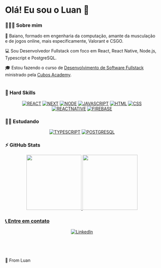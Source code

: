 # Olá! Eu sou o Luan 👋

### 👨🏽‍💻 Sobre mim
🏴󠁢󠁲󠁢󠁡󠁿 Baiano, formado em engenharia da computação, amante da musculação e de jogos online, mais especificamente, Valorant e CSGO.

💻 Sou Desenvolvedor Fullstack com foco em React, React Native, Node.js, Typescript e PostgreSQL.

🎓 Estou fazendo o curso de [Desenvolvimento de Software Fullstack](https://cubos.academy/cursos/desenvolvimento-de-software) ministrado pela [Cubos Academy](https://cubos.academy/).<br><br/>

### 🔧 Hard Skills
<div align="center">
  
[![REACT](https://img.shields.io/badge/React-20232A?style=for-the-badge&logo=react&logoColor=61DAFB)](https://github.com/luancruz99)
[![NEXT](https://img.shields.io/badge/next%20js-000000?style=for-the-badge&logo=nextdotjs&logoColor=white)](https://github.com/luancruz99)
[![NODE](https://img.shields.io/badge/Node.js-43853D?style=for-the-badge&logo=node.js&logoColor=white)](https://github.com/luancruz99)
[![JAVASCRIPT](https://img.shields.io/badge/JavaScript-F7DF1E?style=for-the-badge&logo=javascript&logoColor=black)](https://github.com/luancruz99)
[![HTML](https://img.shields.io/badge/HTML5-E34F26?style=for-the-badge&logo=html5&logoColor=white)](https://github.com/luancruz99)
[![CSS](https://img.shields.io/badge/CSS3-1572B6?style=for-the-badge&logo=css3&logoColor=white)](https://github.com/luancruz99)
[![REACTNATIVE](https://img.shields.io/badge/React_Native-20232A?style=for-the-badge&logo=react&logoColor=61DAFB)](https://github.com/luancruz99)
[![FIREBASE](https://img.shields.io/badge/firebase-ffca28?style=for-the-badge&logo=firebase&logoColor=black)](https://github.com/luancruz99)
  
</div>


### 👨‍🎓 Estudando
<div align="center">
  
[![TYPESCRIPT](https://img.shields.io/badge/TypeScript-007ACC?style=for-the-badge&logo=typescript&logoColor=white)](https://github.com/luancruz99)
[![POSTGRESQL](https://img.shields.io/badge/PostgreSQL-316192?style=for-the-badge&logo=postgresql&logoColor=white)](https://github.com/luancruz99)
  
</div>

### ⚡ GitHub Stats
<div align="center">
<a href="https://github.com/luancruz99">
<img height="180em" src="https://github-readme-stats.vercel.app/api/top-langs/?username=luancruz99&layout=compact&langs_count=7&theme=dracula"/>
<img height="180em" src="https://github-readme-stats.vercel.app/api?username=luancruz99&show_icons=true&theme=dracula&include_all_commits=true&count_private=true"/>
</div>

### 📞 Entre em contato
<div align="center">
  
[![LinkedIn](https://img.shields.io/badge/LinkedIn-0077B5?style=for-the-badge&logo=linkedin&logoColor=white)](https://www.linkedin.com/in/luan-oliveira-cruz/)
  
</div>

&nbsp;

&nbsp;

🚀 From Luan
